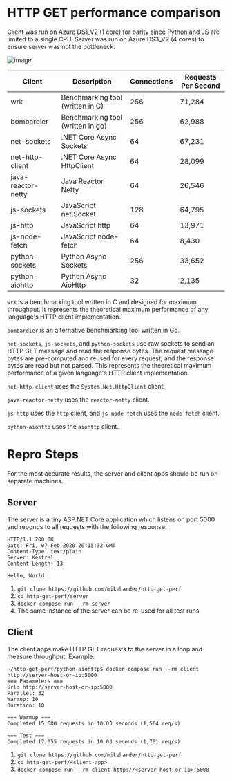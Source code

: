 # HTTP GET performance comparison

Client was run on Azure DS1_V2 (1 core) for parity since Python and JS are limited to a single CPU.  Server was run on Azure DS3_V2 (4 cores) to ensure server was not the bottleneck.

![image](https://user-images.githubusercontent.com/9459391/75201357-1c60de80-571d-11ea-8a29-a33f6eee1059.png)

| Client              | Description                       | Connections | Requests Per Second |
|---------------------|-----------------------------------|-------------|---------------------|
| wrk                 | Benchmarking tool (written in C)  | 256         | 71,284              |
| bombardier          | Benchmarking tool (written in go) | 256         | 62,988              |
| net-sockets         | .NET Core Async Sockets           | 64          | 67,231              |
| net-http-client     | .NET Core Async HttpClient        | 64          | 28,099              |
| java-reactor-netty  | Java Reactor Netty                | 64          | 26,546              |
| js-sockets          | JavaScript net.Socket             | 128         | 64,795              |
| js-http             | JavaScript http                   | 64          | 13,971              |
| js-node-fetch       | JavaScript node-fetch             | 64          | 8,430               |
| python-sockets      | Python Async Sockets              | 256         | 33,652              |
| python-aiohttp      | Python Async AioHttp              | 32          | 2,135               |

`wrk` is a benchmarking tool written in C and designed for maximum throughput.  It represents the theoretical maximum performance of any language's HTTP client implementation.

`bombardier` is an alternative benchmarking tool written in Go.

`net-sockets`, `js-sockets`, and `python-sockets` use raw sockets to send an HTTP GET message and read the response bytes.  The request message bytes are pre-computed and reused for every request, and the response bytes are read but not parsed.  This represents the theoretical maximum performance of a given language's HTTP client implementation.

`net-http-client` uses the `System.Net.HttpClient` client.

`java-reactor-netty` uses the `reactor-netty` client.

`js-http` uses the `http` client, and `js-node-fetch` uses the `node-fetch` client.

`python-aiohttp` uses the `aiohttp` client.

# Repro Steps

For the most accurate results, the server and client apps should be run on separate machines.

## Server
The server is a tiny ASP.NET Core application which listens on port 5000 and reponds to all requests with the following response:

```
HTTP/1.1 200 OK                                            
Date: Fri, 07 Feb 2020 20:15:32 GMT                        
Content-Type: text/plain                                   
Server: Kestrel                                            
Content-Length: 13                                         
                                                
Hello, World!
```

1. `git clone https://github.com/mikeharder/http-get-perf`
2. `cd http-get-perf/server`
3. `docker-compose run --rm server`
4. The same instance of the server can be re-used for all test runs

## Client
The client apps make HTTP GET requests to the server in a loop and measure throughput.  Example:

```
~/http-get-perf/python-aiohttp$ docker-compose run --rm client http://server-host-or-ip:5000
=== Parameters ===
Url: http://server-host-or-ip:5000
Parallel: 32
Warmup: 10
Duration: 10

=== Warmup ===
Completed 15,680 requests in 10.03 seconds (1,564 req/s)

=== Test ===
Completed 17,055 requests in 10.03 seconds (1,701 req/s)
```

1. `git clone https://github.com/mikeharder/http-get-perf`
2. `cd http-get-perf/<client-app>`
3. `docker-compose run --rm client http://<server-host-or-ip>:5000`
